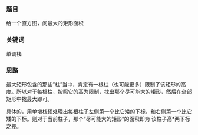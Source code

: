 ### 题目

给一个直方图，问最大的矩形面积

### 关键词

单调栈

### 思路

最大矩形包含的那些“柱”当中，肯定有一根柱（也可能更多）限制了该矩形的高度。所以对于每根柱，按照它的高为限制，找出那个尽可能大的矩形，然后在全部矩形中找最大即可。

具体的，用单增栈预处理出每根柱子左侧第一个比它矮的下标，和右侧第一个比它矮的下标。则对于当前柱子，那个“尽可能大的矩形”的面积即为 该柱子高*两下标之差。


